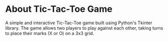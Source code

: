 # About Tic-Tac-Toe Game
A simple and interactive Tic-Tac-Toe game built using Python's Tkinter library. The game allows two players to play against each other, taking turns to place their marks (X or O) on a 3x3 grid.
